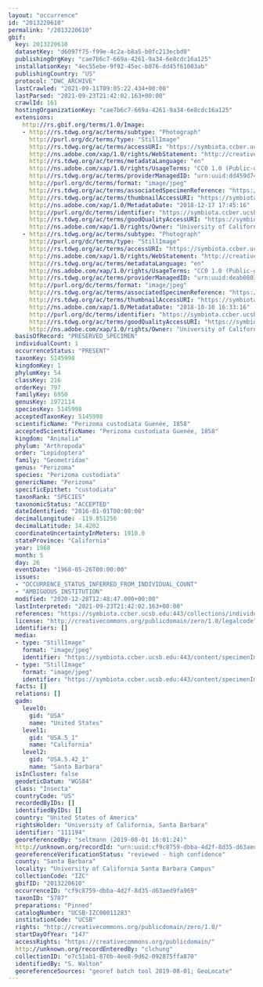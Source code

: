 ```yaml
---
layout: "occurrence"
id: "2013220610"
permalink: "/2013220610"
gbif:
  key: 2013220610
  datasetKey: "d6097f75-f99e-4c2a-b8a5-b0fc213ecbd0"
  publishingOrgKey: "cae7b6c7-669a-4261-9a34-6e8cdc16a125"
  installationKey: "4ec55ebe-9f92-45ec-b076-dd45f61003ab"
  publishingCountry: "US"
  protocol: "DWC_ARCHIVE"
  lastCrawled: "2021-09-11T09:05:22.434+00:00"
  lastParsed: "2021-09-23T21:42:02.163+00:00"
  crawlId: 161
  hostingOrganizationKey: "cae7b6c7-669a-4261-9a34-6e8cdc16a125"
  extensions:
    http://rs.gbif.org/terms/1.0/Image:
    - http://rs.tdwg.org/ac/terms/subtype: "Photograph"
      http://purl.org/dc/terms/type: "StillImage"
      http://rs.tdwg.org/ac/terms/accessURI: "https://symbiota.ccber.ucsb.edu:443/content/specimenImages/UCSB_IZC/UCSB-IZC00011/UCSB-IZC00011283_1_lg.jpg"
      http://ns.adobe.com/xap/1.0/rights/WebStatement: "http://creativecommons.org/publicdomain/zero/1.0/"
      http://rs.tdwg.org/ac/terms/metadataLanguage: "en"
      http://ns.adobe.com/xap/1.0/rights/UsageTerms: "CC0 1.0 (Public-domain)"
      http://rs.tdwg.org/ac/terms/providerManagedID: "urn:uuid:dd459d74-7203-4ff0-bf73-970d711ef38c"
      http://purl.org/dc/terms/format: "image/jpeg"
      http://rs.tdwg.org/ac/terms/associatedSpecimenReference: "https://symbiota.ccber.ucsb.edu:443/collections/individual/index.php?occid=111194"
      http://rs.tdwg.org/ac/terms/thumbnailAccessURI: "https://symbiota.ccber.ucsb.edu:443/content/specimenImages/UCSB_IZC/UCSB-IZC00011/UCSB-IZC00011283_1_tn.jpg"
      http://ns.adobe.com/xap/1.0/MetadataDate: "2018-12-17 17:45:16"
      http://purl.org/dc/terms/identifier: "https://symbiota.ccber.ucsb.edu:443/content/specimenImages/UCSB_IZC/UCSB-IZC00011/UCSB-IZC00011283_1_lg.jpg"
      http://rs.tdwg.org/ac/terms/goodQualityAccessURI: "https://symbiota.ccber.ucsb.edu:443/content/specimenImages/UCSB_IZC/UCSB-IZC00011/UCSB-IZC00011283_1.jpg"
      http://ns.adobe.com/xap/1.0/rights/Owner: "University of California, Santa Barbara"
    - http://rs.tdwg.org/ac/terms/subtype: "Photograph"
      http://purl.org/dc/terms/type: "StillImage"
      http://rs.tdwg.org/ac/terms/accessURI: "https://symbiota.ccber.ucsb.edu:443/content/specimenImages/UCSB_IZC/UCSB-IZC00011/UCSB-IZC00011283_lg.jpg"
      http://ns.adobe.com/xap/1.0/rights/WebStatement: "http://creativecommons.org/publicdomain/zero/1.0/"
      http://rs.tdwg.org/ac/terms/metadataLanguage: "en"
      http://ns.adobe.com/xap/1.0/rights/UsageTerms: "CC0 1.0 (Public-domain)"
      http://rs.tdwg.org/ac/terms/providerManagedID: "urn:uuid:deab0803-4e6c-408a-95d4-df9a684e4060"
      http://purl.org/dc/terms/format: "image/jpeg"
      http://rs.tdwg.org/ac/terms/associatedSpecimenReference: "https://symbiota.ccber.ucsb.edu:443/collections/individual/index.php?occid=111194"
      http://rs.tdwg.org/ac/terms/thumbnailAccessURI: "https://symbiota.ccber.ucsb.edu:443/content/specimenImages/UCSB_IZC/UCSB-IZC00011/UCSB-IZC00011283_tn.jpg"
      http://ns.adobe.com/xap/1.0/MetadataDate: "2018-10-10 16:33:16"
      http://purl.org/dc/terms/identifier: "https://symbiota.ccber.ucsb.edu:443/content/specimenImages/UCSB_IZC/UCSB-IZC00011/UCSB-IZC00011283_lg.jpg"
      http://rs.tdwg.org/ac/terms/goodQualityAccessURI: "https://symbiota.ccber.ucsb.edu:443/content/specimenImages/UCSB_IZC/UCSB-IZC00011/UCSB-IZC00011283.jpg"
      http://ns.adobe.com/xap/1.0/rights/Owner: "University of California, Santa Barbara"
  basisOfRecord: "PRESERVED_SPECIMEN"
  individualCount: 1
  occurrenceStatus: "PRESENT"
  taxonKey: 5145998
  kingdomKey: 1
  phylumKey: 54
  classKey: 216
  orderKey: 797
  familyKey: 6950
  genusKey: 1972114
  speciesKey: 5145998
  acceptedTaxonKey: 5145998
  scientificName: "Perizoma custodiata Guenée, 1858"
  acceptedScientificName: "Perizoma custodiata Guenée, 1858"
  kingdom: "Animalia"
  phylum: "Arthropoda"
  order: "Lepidoptera"
  family: "Geometridae"
  genus: "Perizoma"
  species: "Perizoma custodiata"
  genericName: "Perizoma"
  specificEpithet: "custodiata"
  taxonRank: "SPECIES"
  taxonomicStatus: "ACCEPTED"
  dateIdentified: "2016-01-01T00:00:00"
  decimalLongitude: -119.851256
  decimalLatitude: 34.4202
  coordinateUncertaintyInMeters: 1910.0
  stateProvince: "California"
  year: 1968
  month: 5
  day: 26
  eventDate: "1968-05-26T00:00:00"
  issues:
  - "OCCURRENCE_STATUS_INFERRED_FROM_INDIVIDUAL_COUNT"
  - "AMBIGUOUS_INSTITUTION"
  modified: "2020-12-28T12:48:47.000+00:00"
  lastInterpreted: "2021-09-23T21:42:02.163+00:00"
  references: "https://symbiota.ccber.ucsb.edu:443/collections/individual/index.php?occid=111194"
  license: "http://creativecommons.org/publicdomain/zero/1.0/legalcode"
  identifiers: []
  media:
  - type: "StillImage"
    format: "image/jpeg"
    identifier: "https://symbiota.ccber.ucsb.edu:443/content/specimenImages/UCSB_IZC/UCSB-IZC00011/UCSB-IZC00011283_lg.jpg"
  - type: "StillImage"
    format: "image/jpeg"
    identifier: "https://symbiota.ccber.ucsb.edu:443/content/specimenImages/UCSB_IZC/UCSB-IZC00011/UCSB-IZC00011283_1_lg.jpg"
  facts: []
  relations: []
  gadm:
    level0:
      gid: "USA"
      name: "United States"
    level1:
      gid: "USA.5_1"
      name: "California"
    level2:
      gid: "USA.5.42_1"
      name: "Santa Barbara"
  isInCluster: false
  geodeticDatum: "WGS84"
  class: "Insecta"
  countryCode: "US"
  recordedByIDs: []
  identifiedByIDs: []
  country: "United States of America"
  rightsHolder: "University of California, Santa Barbara"
  identifier: "111194"
  georeferencedBy: "seltmann (2019-08-01 16:01:24)"
  http://unknown.org/recordId: "urn:uuid:cf9c8759-dbba-4d2f-8d35-d63aed9fa969"
  georeferenceVerificationStatus: "reviewed - high confidence"
  county: "Santa Barbara"
  locality: "University of California Santa Barbara Campus"
  collectionCode: "IZC"
  gbifID: "2013220610"
  occurrenceID: "cf9c8759-dbba-4d2f-8d35-d63aed9fa969"
  taxonID: "5707"
  preparations: "Pinned"
  catalogNumber: "UCSB-IZC00011283"
  institutionCode: "UCSB"
  rights: "http://creativecommons.org/publicdomain/zero/1.0/"
  startDayOfYear: "147"
  accessRights: "https://creativecommons.org/publicdomain/"
  http://unknown.org/recordEnteredBy: "clchung"
  collectionID: "e7c51ab1-870b-4ee8-9d62-092875ffa870"
  identifiedBy: "S. Walton"
  georeferenceSources: "georef batch tool 2019-08-01; GeoLocate"
---
```

